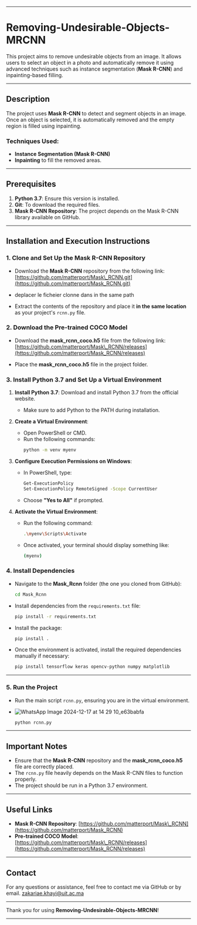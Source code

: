 

---

# Removing-Undesirable-Objects-MRCNN

This project aims to remove undesirable objects from an image. It allows users to select an object in a photo and automatically remove it using advanced techniques such as instance segmentation (**Mask R-CNN**) and inpainting-based filling.

---

## Description

The project uses **Mask R-CNN** to detect and segment objects in an image. Once an object is selected, it is automatically removed and the empty region is filled using inpainting.

### Techniques Used:

- **Instance Segmentation (Mask R-CNN)**
- **Inpainting** to fill the removed areas.

---

## Prerequisites

1. **Python 3.7**: Ensure this version is installed.
2. **Git**: To download the required files.
3. **Mask R-CNN Repository**: The project depends on the Mask R-CNN library available on GitHub.

---

## Installation and Execution Instructions

### 1. Clone and Set Up the Mask R-CNN Repository

- Download the **Mask R-CNN** repository from the following link:
  [https://github.com/matterport/Mask\_RCNN.git](https://github.com/matterport/Mask_RCNN.git)
- deplacer le ficheier clonne dans in the same path

- Extract the contents of the repository and place it **in the same location** as your project's `rcnn.py` file.

### 2. Download the Pre-trained COCO Model

- Download the **mask\_rcnn\_coco.h5** file from the following link:
  [https://github.com/matterport/Mask\_RCNN/releases](https://github.com/matterport/Mask_RCNN/releases)

- Place the **mask\_rcnn\_coco.h5** file in the project folder.

### 3. Install Python 3.7 and Set Up a Virtual Environment

1. **Install Python 3.7**: Download and install Python 3.7 from the official website.

   - Make sure to add Python to the PATH during installation.

2. **Create a Virtual Environment**:

   - Open PowerShell or CMD.
   - Run the following commands:
     ```bash
     python -m venv myenv
     ```

3. **Configure Execution Permissions on Windows**:

   - In PowerShell, type:
     ```bash
     Get-ExecutionPolicy
     Set-ExecutionPolicy RemoteSigned -Scope CurrentUser
     ```
   - Choose **"Yes to All"** if prompted.

4. **Activate the Virtual Environment**:
   
   - Run the following command:
     ```bash
     .\myenv\Scripts\Activate
     ```
   - Once activated, your terminal should display something like:
     ```bash
     (myenv)
     ```

### 4. Install Dependencies  

- Navigate to the **Mask_Rcnn** folder (the one you cloned from GitHub):  
  ```bash  
  cd Mask_Rcnn  
  ```  
- Install dependencies from the `requirements.txt` file:  
  ```bash  
  pip install -r requirements.txt  
  ```  
- Install the package:  
  ```bash  
  pip install .  
  ```  
- Once the environment is activated, install the required dependencies manually if necessary:  
  ```bash  
  pip install tensorflow keras opencv-python numpy matplotlib  
  ```  

---

### 5. Run the Project

- Run the main script `rcnn.py`, ensuring you are in the virtual environment.
- ![WhatsApp Image 2024-12-17 at 14 29 10_e63babfa](https://github.com/user-attachments/assets/47639c2a-1da7-410a-8e4a-9c2eb04758e2)

  ```bash
  python rcnn.py
  ```

---

## Important Notes

- Ensure that the **Mask R-CNN** repository and the **mask\_rcnn\_coco.h5** file are correctly placed.
- The `rcnn.py` file heavily depends on the Mask R-CNN files to function properly.
- The project should be run in a Python 3.7 environment.

---

## Useful Links

- **Mask R-CNN Repository**: [https://github.com/matterport/Mask\_RCNN](https://github.com/matterport/Mask_RCNN)
- **Pre-trained COCO Model**: [https://github.com/matterport/Mask\_RCNN/releases](https://github.com/matterport/Mask_RCNN/releases)

---

## Contact

For any questions or assistance, feel free to contact me via GitHub or by email.
zakariae.khayi@uit.ac.ma

---

Thank you for using **Removing-Undesirable-Objects-MRCNN**!

---
